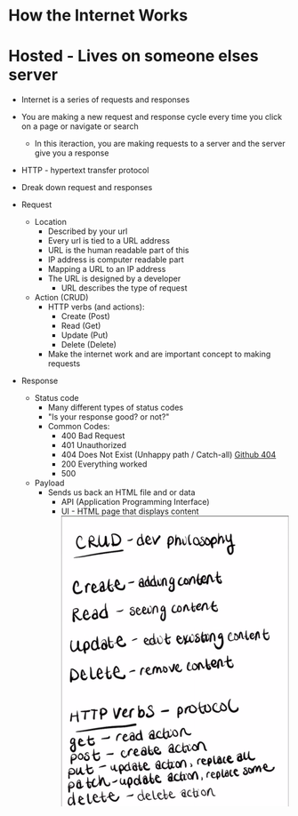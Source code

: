 # How the Internet Works

# Hosted - Lives on someone elses server
- Internet is a series of requests and responses
- You are making a new request and response cycle every time you click on a page or navigate or search
    - In this iteraction, you are making requests to a server and the server give you a response

- HTTP - hypertext transfer protocol

- Dreak down request and responses

- Request
    - Location
        - Described by your url
        - Every url is tied to a URL address
        - URL is the human readable part of this
        - IP address is computer readable part
        - Mapping a URL to an IP address
        - The URL is designed by a developer
            - URL describes the type of request
    - Action (CRUD)
        - HTTP verbs (and actions):
            - Create (Post)
            - Read (Get)
            - Update (Put)
            - Delete (Delete)
        - Make the internet work and are important concept to making requests

- Response
    - Status code
        - Many different types of status codes
        - "Is your response good? or not?"
        - Common Codes:
            - 400 Bad Request
            - 401 Unauthorized
            - 404 Does Not Exist (Unhappy path / Catch-all)
                [Github 404](https://github.com/asdjaskld)
            - 200 Everything worked
            - 500 
    - Payload
        - Sends us back an HTML file and or data
            - API (Application Programming Interface)
            - UI - HTML page that displays content
![picture](./img.png)
